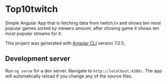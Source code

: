 # Top10twitch

Simple Angular App that is fetching data from twitch.tv and shows ten most popular games sorted by viewers amount, after chosing game it shows ten most popular streams for it.


This project was generated with [Angular CLI](https://github.com/angular/angular-cli) version 7.0.5.

## Development server

Run `ng serve` for a dev server. Navigate to `http://localhost:4200/`. The app will automatically reload if you change any of the source files.
